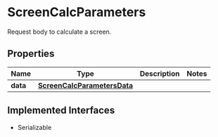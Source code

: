 

# ScreenCalcParameters

Request body to calculate a screen.

## Properties

Name | Type | Description | Notes
------------ | ------------- | ------------- | -------------
**data** | [**ScreenCalcParametersData**](ScreenCalcParametersData.md) |  | 


## Implemented Interfaces

* Serializable


